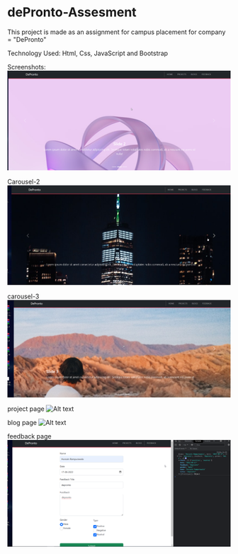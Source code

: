 # dePronto-Assesment

This project is made as an assignment for campus placement for company = "DePronto"

Technology Used: Html, Css, JavaScript and Bootstrap

Screenshots:
![Alt text](images/carousel-1.png?raw=true "Carousel 1")

Carousel-2
![Alt text](images/carousel-2.png?raw=true "Carousel 2")

carousel-3
![Alt text](images/carousel-3.png?raw=true)

project page
![Alt text](images/project-page.png?raw=true)

blog page
![Alt text](images/blog-page.png?raw=true)

feedback page
![Alt text](images/feedback.png?raw=true)

